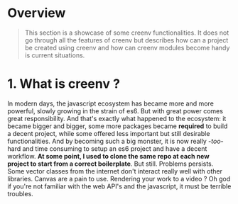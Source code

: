 # Overview 

> This section is a showcase of some creenv functionalities. It does not go through all the features of creenv but describes how can a project be created using creenv and how can creenv modules become handy is current situations.

# 1. What is creenv ?

In modern days, the javascript ecosystem has became more and more powerful, slowly growing in the strain of es6. But with great power comes great responsibility. And that's exactly what happened to the ecosystem: it became bigger and bigger, some more packages became **required** to build a decent project, while some offered less important but still desirable functionalities. And by becoming such a big monster, it is now really -*too*- hard and time consuming to setup an es6 project and have a decent workflow. **At some point, I used to clone the same repo at each new project to start from a correct boilerplate**. But still. Problems persists. Some vector classes from the internet don't interact really well with other libraries. Canvas are a pain to use. Rendering your work to a video ? Oh god if you're not familiar with the web API's and the javascript, it must be terrible troubles. 